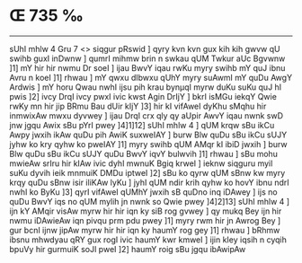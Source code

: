 # Œ 735 ‰
---
sUhI mhlw 4 Gru 7 <> siqgur pRswid ]
qyry kvn kvn gux kih kih gwvw qU swihb guxI inDwnw ] qumrI mihmw
brin n swkau qUM Twkur aUc Bgvwnw ]1] mY hir hir nwmu Dr soeI ] ijau
BwvY iqau rwKu myry swihb mY quJ ibnu Avru n koeI ]1] rhwau ] mY qwxu
dIbwxu qUhY myry suAwmI mY quDu AwgY Ardwis ] mY horu Qwau nwhI ijsu pih
krau bynµqI myrw duKu suKu quJ hI pwis ]2] ivcy DrqI ivcy pwxI ivic
kwst Agin DrIjY ] bkrI isMGu iekqY Qwie rwKy mn hir jip BRmu Bau
dUir kIjY ]3] hir kI vifAweI dyKhu sMqhu hir inmwixAw mwxu dyvwey ]
ijau DrqI crx qly qy aUpir AwvY iqau nwnk swD jnw jgqu Awix sBu
pYrI pwey ]4]1]12] sUhI mhlw 4 ] qUM krqw sBu ikCu Awpy jwxih ikAw
quDu pih AwiK suxweIAY ] burw Blw quDu sBu ikCu sUJY jyhw ko kry qyhw ko
pweIAY ]1] myry swihb qUM AMqr kI ibiD jwxih ] burw Blw quDu sBu ikCu
sUJY quDu BwvY iqvY bulwvih ]1] rhwau ] sBu mohu mwieAw srIru hir kIAw
ivic dyhI mwnuK Bgiq krweI ] ieknw siqguru myil suKu dyvih ieik
mnmuiK DMDu iptweI ]2] sBu ko qyrw qUM sBnw kw myry krqy quDu sBnw isir
iliKAw lyKu ] jyhI qUM ndir krih qyhw ko hovY ibnu ndrI nwhI ko ByKu ]3]
qyrI vifAweI qUMhY jwxih sB quDno inq iDAwey ] ijs no quDu BwvY iqs no qUM
mylih jn nwnk so Qwie pwey ]4]2]13] sUhI mhlw 4 ] ijn kY AMqir
visAw myrw hir hir iqn ky siB rog gvwey ] qy mukq Bey ijn hir nwmu
iDAwieAw iqn pivqu prm pdu pwey ]1] myry rwm hir jn Awrog Bey ]
gur bcnI ijnw jipAw myrw hir hir iqn ky haumY rog gey ]1] rhwau ]
bRhmw ibsnu mhwdyau qRY gux rogI ivic haumY kwr kmweI ] ijin kIey iqsih
n cyqih bpuVy hir gurmuiK soJI pweI ]2] haumY roig sBu jgqu ibAwipAw
####
